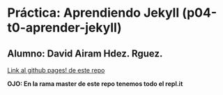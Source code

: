 # Práctica: Aprendiendo Jekyll (p04-t0-aprender-jekyll)

## Alumno: David Airam Hdez. Rguez.

[Link al github pages! de este repo](https://ull-mfp-aet-2021.github.io/p04-t0-aprender-jekyll-davidairam/)

**OJO: En la rama master de este repo tenemos todo el repl.it**
